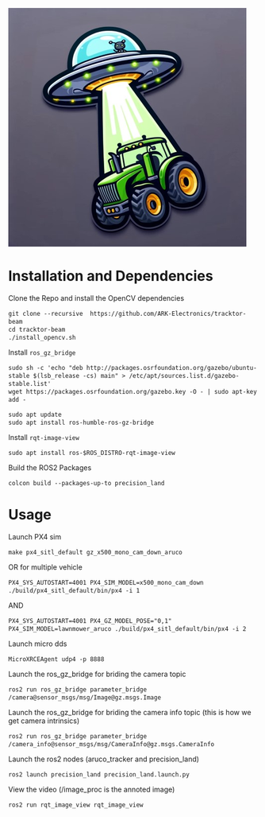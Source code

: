 ![](logo.jpeg)

# Installation and Dependencies

Clone the Repo and install the OpenCV dependencies
```
git clone --recursive  https://github.com/ARK-Electronics/tracktor-beam
cd tracktor-beam
./install_opencv.sh
```
Install `ros_gz_bridge`
```
sudo sh -c 'echo "deb http://packages.osrfoundation.org/gazebo/ubuntu-stable $(lsb_release -cs) main" > /etc/apt/sources.list.d/gazebo-stable.list'
wget https://packages.osrfoundation.org/gazebo.key -O - | sudo apt-key add -
```
```
sudo apt update
sudo apt install ros-humble-ros-gz-bridge
```
Install  `rqt-image-view`
```
sudo apt install ros-$ROS_DISTRO-rqt-image-view
```
Build the ROS2 Packages
```
colcon build --packages-up-to precision_land
```

# Usage
Launch PX4 sim
```
make px4_sitl_default gz_x500_mono_cam_down_aruco
```
OR for multiple vehicle
```
PX4_SYS_AUTOSTART=4001 PX4_SIM_MODEL=x500_mono_cam_down ./build/px4_sitl_default/bin/px4 -i 1

```
AND
```
PX4_SYS_AUTOSTART=4001 PX4_GZ_MODEL_POSE="0,1" PX4_SIM_MODEL=lawnmower_aruco ./build/px4_sitl_default/bin/px4 -i 2

```

Launch micro dds
```
MicroXRCEAgent udp4 -p 8888
```

Launch the ros_gz_bridge for briding the camera topic
```
ros2 run ros_gz_bridge parameter_bridge /camera@sensor_msgs/msg/Image@gz.msgs.Image
```

Launch the ros_gz_bridge for briding the camera info topic (this is how we get camera intrinsics)
```
ros2 run ros_gz_bridge parameter_bridge /camera_info@sensor_msgs/msg/CameraInfo@gz.msgs.CameraInfo
```

Launch the ros2 nodes (aruco_tracker and precision_land)
```
ros2 launch precision_land precision_land.launch.py
```

View the video (/image_proc is the annoted image)
```
ros2 run rqt_image_view rqt_image_view
```
